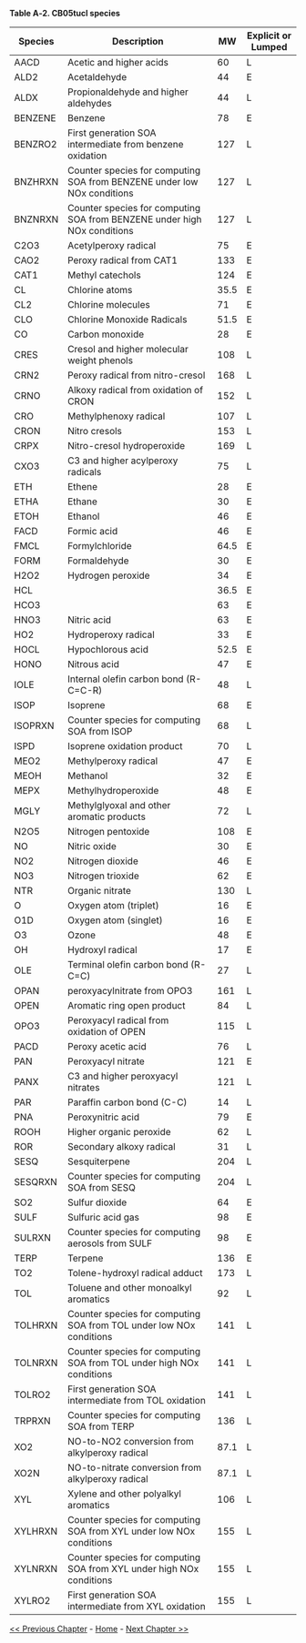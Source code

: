 **Table A‑2. CB05tucl species**

|**Species**|**Description**|**MW**| **Explicit or Lumped** |
|----------|-------------------------------------------------------|----------------------|----|
|AACD|Acetic and higher acids| 60 |L|
|ALD2|Acetaldehyde| 44 |E|
|ALDX|Propionaldehyde and higher aldehydes| 44 |L|
|BENZENE|Benzene| 78 |E|
|BENZRO2|First generation SOA intermediate from benzene oxidation| 127 |L|
|BNZHRXN|Counter species for computing SOA from BENZENE under low NOx conditions| 127 |L|
|BNZNRXN|Counter species for computing SOA from BENZENE under high NOx conditions| 127 |L|
|C2O3|Acetylperoxy radical| 75 |E|
|CAO2|Peroxy radical from CAT1 | 133 |E|
|CAT1|Methyl catechols| 124 |E|
|CL| Chlorine atoms | 35.5 |E|
|CL2| Chlorine molecules| 71 |E|
|CLO|Chlorine Monoxide Radicals| 51.5 |E|
|CO|Carbon monoxide| 28 |E|
|CRES|Cresol and higher molecular weight phenols| 108 |L|
|CRN2|Peroxy radical from nitro-cresol| 168 |L|
|CRNO|Alkoxy radical from oxidation of CRON| 152 |L|
|CRO|Methylphenoxy radical| 107 |L|
|CRON|Nitro cresols| 153 |L|
|CRPX|Nitro-cresol hydroperoxide| 169 |L|
|CXO3|C3 and higher acylperoxy radicals| 75 |L|
|ETH|Ethene| 28 |E|
|ETHA|Ethane| 30 |E|
|ETOH|Ethanol| 46 |E|
|FACD|Formic acid| 46 |E|
|FMCL|Formylchloride| 64.5 |E|
|FORM|Formaldehyde| 30 |E|
|H2O2|Hydrogen peroxide| 34 |E|
|HCL|| 36.5 |E|
|HCO3|| 63 |E|
|HNO3|Nitric acid| 63 |E|
|HO2|Hydroperoxy radical| 33 |E|
|HOCL|Hypochlorous acid| 52.5 |E|
|HONO|Nitrous acid| 47 |E|
|IOLE|Internal olefin carbon bond (R-C=C-R)| 48 |L|
|ISOP|Isoprene| 68 |E|
|ISOPRXN|Counter species for computing SOA from ISOP| 68 |L|
|ISPD|Isoprene oxidation product| 70 |L|
|MEO2|Methylperoxy radical| 47 |E|
|MEOH|Methanol| 32 |E|
|MEPX|Methylhydroperoxide| 48 |E|
|MGLY|Methylglyoxal and other aromatic products| 72 |L|
|N2O5|Nitrogen pentoxide| 108 |E|
|NO|Nitric oxide| 30 |E|
|NO2|Nitrogen dioxide| 46 |E|
|NO3|Nitrogen trioxide| 62 |E|
|NTR|Organic nitrate| 130 |L|
|O|Oxygen atom (triplet)| 16 |E|
|O1D|Oxygen atom (singlet)| 16 |E|
|O3|Ozone| 48 |E|
|OH|Hydroxyl radical| 17 |E|
|OLE|Terminal olefin carbon bond (R-C=C)| 27 |L|
|OPAN|peroxyacylnitrate from OPO3| 161 |L|
|OPEN|Aromatic ring open product| 84 |L|
|OPO3|Peroxyacyl radical from oxidation of OPEN| 115 |L|
|PACD|Peroxy acetic acid| 76 |L|
|PAN|Peroxyacyl nitrate| 121 |E|
|PANX|C3 and higher peroxyacyl nitrates| 121 |L|
|PAR|Paraffin carbon bond (C-C)| 14 |L|
|PNA|Peroxynitric acid| 79 |E|
|ROOH|Higher organic peroxide| 62 |L|
|ROR|Secondary alkoxy radical| 31 |L|
|SESQ|Sesquiterpene| 204 |L|
|SESQRXN|Counter species for computing SOA from SESQ| 204 |L|
|SO2|Sulfur dioxide| 64 |E|
|SULF|Sulfuric acid gas| 98 |E|
|SULRXN|Counter species for computing aerosols from SULF| 98 |E|
|TERP|Terpene| 136 |E|
|TO2|Tolene-hydroxyl radical adduct| 173 |L|
|TOL|Toluene and other monoalkyl aromatics| 92 |L|
|TOLHRXN|Counter species for computing SOA from TOL under low NOx conditions| 141 |L|
|TOLNRXN|Counter species for computing SOA from TOL under high NOx conditions| 141 |L|
|TOLRO2|First generation SOA intermediate from TOL oxidation| 141 |L|
|TRPRXN|Counter species for computing SOA from TERP| 136 |L|
|XO2|NO-to-NO2 conversion from alkylperoxy radical| 87.1 |L|
|XO2N|NO-to-nitrate conversion from alkylperoxy radical| 87.1|L|
|XYL|Xylene and other polyalkyl aromatics| 106 |L|
|XYLHRXN|Counter species for computing SOA from XYL under low NOx conditions| 155 |L|
|XYLNRXN|Counter species for computing SOA from XYL under high NOx conditions| 155 |L|
|XYLRO2|First generation SOA intermediate from XYL oxidation| 155 |L|


<!-- BEGIN COMMENT -->

[<< Previous Chapter](CMAQ_OGD_ch13_support.md) - [Home](README.md) - [Next Chapter >>](CMAQ_OGD_glossary.md)

<!-- END COMMENT -->
